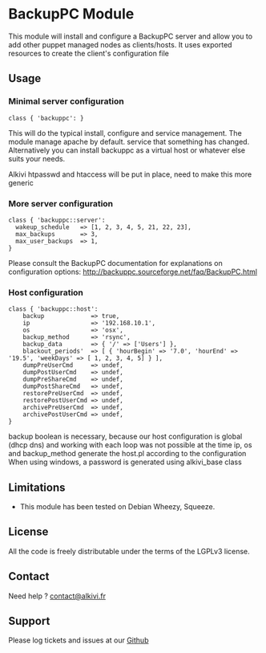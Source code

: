 # BackupPC Module

This module will install and configure a BackupPC server and allow you to add other puppet managed nodes as clients/hosts. It
uses exported resources to create the client's configuration file

## Usage

### Minimal server configuration

```puppet
class { 'backuppc': }
```
This will do the typical install, configure and service management. The module manage apache by default. 
service that something has changed. Alternatively you can install backuppc as a virtual host or whatever else suits your needs.

Alkivi htpasswd and htaccess will be put in place, need to make this more generic

### More server configuration

```puppet
class { 'backuppc::server':
  wakeup_schedule   => [1, 2, 3, 4, 5, 21, 22, 23],
  max_backups       => 3,
  max_user_backups  => 1,
}
```
Please consult the BackupPC documentation for explanations on configuration options: http://backuppc.sourceforge.net/faq/BackupPC.html


### Host configuration

```puppet
class { 'backuppc::host':
    backup             => true,
    ip                 => '192.168.10.1',
    os                 => 'osx',
    backup_method      => 'rsync',
    backup_data        => { '/' => ['Users'] },
    blackout_periods'  => [ { 'hourBegin' => '7.0', 'hourEnd' => '19.5', 'weekDays' => [ 1, 2, 3, 4, 5] } ],
    dumpPreUserCmd     => undef,
    dumpPostUserCmd    => undef,
    dumpPreShareCmd    => undef,
    dumpPostShareCmd   => undef,
    restorePreUserCmd  => undef,
    restorePostUserCmd => undef,
    archivePreUserCmd  => undef,
    archivePostUserCmd => undef,
}
```

backup boolean is necessary, because our host configuration is global (dhcp dns) and working with each loop was not possible at the time
ip, os and backup_method generate the host.pl according to the configuration
When using windows, a password is generated using alkivi_base class


## Limitations

* This module has been tested on Debian Wheezy, Squeeze.

## License

All the code is freely distributable under the terms of the LGPLv3 license.

## Contact

Need help ? contact@alkivi.fr

## Support

Please log tickets and issues at our [Github](https://github.com/alkivi-sas/)
